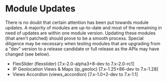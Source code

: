 # Module Updates

There is no doubt that certain attention has been put towards module updates. A majority of modules are up-to-date and most of the remaining in need of updates are within one module version. Updating these modules (that aren't patched) should prove to be a smooth process. Special diligence may be necessary when testing modules that are upgrading from a "dev" version to a release candidate or full release as the APIs may have changed (see below).

* FlexSlider (flexslider) [7.x-2.0-alpha3+8-dev to 7.x-2.0-rc1]
* IP Geolocation Views & Maps (ip_geoloc) [7.x-1.25+86-dev to 7.x-1.28]
* Views Accordion (views_accordion) [7.x-1.0+2-dev to 7.x-1.1]